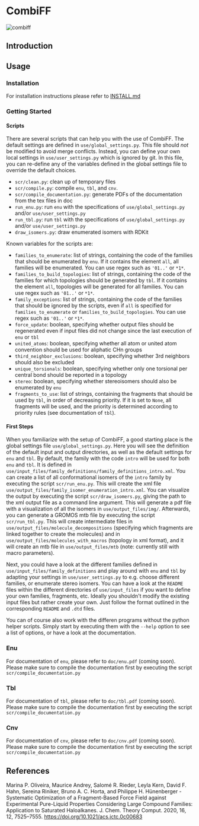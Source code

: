 # CombiFF

![combiff](https://user-images.githubusercontent.com/13115540/139452181-34123bf6-68ad-45d0-a0f7-662f15ad29fb.png)

## Introduction

## Usage

### Installation

For installation instructions please refer to [INSTALL.md](https://github.com/csms-ethz/CombiFF/blob/main/INSTALL.md)

### Getting Started

#### Scripts

There are several scripts that can help you with the use of CombiFF. The default settings are defined in `use/global_settings.py`. This file should *not* be modified to avoid merge conflicts. Instead, you can define your own local settings in `use/user_settings.py` which is ignored by git. In this file, you can re-define any of the variables defined in the global settings file to override the default choices.

 * `scr/clean.py`: clean up of temporary files
 * `scr/compile.py`: compile `enu`, `tbl`, and `cnv`.
 * `scr/compile_documentation.py`: generate PDFs of the documentation from the tex files in doc
 * `run_enu.py`: run `enu` with the specifications of `use/global_settings.py` and/or `use/user_settings.py`
 * `run_tbl.py`: run `tbl` with the specifications of `use/global_settings.py` and/or `use/user_settings.py`
 * `draw_isomers.py`: draw enumerated isomers with RDKit

Known variables for the scripts are:

 * `families_to_enumerate`: list of strings, containing the code of the families that should be enumerated by `enu`. If it contains the element `all`, all families will be enumerated. You can use regex such as `'01..'` or `*1*`.
 * `families_to_build_topologies`: list of strings, containing the code of the families for which topologies should be generated by `tbl`. If it contains the element `all`, topologies will be generated for all families. You can use regex such as `'01..'` or `*1*`.
 * `family_exceptions`: list of strings, containing the code of the families that should be ignored by the scripts, even if `all` is specified for `families_to_enumerate` or `families_to_build_topologies`. You can use regex such as `'01..'` or `*1*`.
 * `force_update`: boolean, specifying whether output files should be regenerated even if input files did not change since the last execution of `enu` or `tbl`
 * `united_atoms`: boolean, specifying whether all atom or united atom convention should be used for aliphatic CHn groups
 * `third_neighbor_exclusions`: boolean, specifying whether 3rd neighbors should also be excluded
 * `unique_torsionals`: boolean, specifying whether only one torsional per central bond should be reported in a topology
 * `stereo`: boolean, specifying whether stereoisomers should also be enumerated by `enu`
 * `fragments_to_use`: list of strings, containing the fragments that should be used by `tbl`, in order of decreasing priority. If it is set to `None`, all fragments will be used, and the priority is determined according to priority rules (see documentation of `tbl`).

#### First Steps

When you familiarize with the setup of CombiFF, a good starting place is the global settings file `use/global_settings.py`. Here you will see the definition of the default input and output directories, as well as the default settings for `enu` and `tbl`. By default, the family with the code `intro` will be used for both `enu` and `tbl`. It is defined in `use/input_files/family_definitions/family_definitions_intro.xml`. You can create a list of all conformational isomers of the `intro` family by executing the script `scr/run_enu.py`. This will create the xml file `use/output_files/family_isomer_enumeration_intro.xml`. You can visualize the output by executing the script `scr/draw_isomers.py`, giving the path to the xml output file as a command line argument. This will generate a pdf file with a visualization of all the isomers in `use/output_files/img/`. Afterwards, you can generate a GROMOS mtb file by executing the script `scr/run_tbl.py`. This will create intermediate files in `use/output_files/molecule_decompositions` (specifying which fragments are linked together to create the molecules) and in `use/output_files/molecules_with_macros` (topology in xml format), and it will create an mtb file in `use/output_files/mtb` (note: currently still with macro parameters).

Next, you could have a look at the different families defined in `use/input_files/family_definitions` and play around with `enu` and `tbl` by adapting your settings in `use/user_settings.py` to e.g. choose different families, or enumerate stereo isomers. You can have a look at the `README` files within the different directories of `use/input_files` if you want to define your own families, fragments, etc. Ideally you shouldn't modify the existing input files but rather create your own. Just follow the format outlined in the corresponding `README` and `.dtd` files.

You can of course also work with the differen programs without the python helper scripts. Simply start by executing them with the `--help` option to see a list of options, or have a look at the documentation.

### Enu

For documentation of `enu`, please refer to `doc/enu.pdf` (coming soon). Please make sure to compile the documentation first by executing the script `scr/compile_documentation.py`

### Tbl

For documentation of `tbl`, please refer to `doc/tbl.pdf` (coming soon). Please make sure to compile the documentation first by executing the script `scr/compile_documentation.py`

### Cnv

For documentation of `cnv`, please refer to `doc/cnv.pdf` (coming soon). Please make sure to compile the documentation first by executing the script `scr/compile_documentation.py`

## References

Marina P. Oliveira, Maurice Andrey, Salomé R. Rieder, Leyla Kern, David F. Hahn, Sereina Riniker, Bruno A. C. Horta, and Philippe H. Hünenberger - Systematic Optimization of a Fragment-Based Force Field against Experimental Pure-Liquid Properties Considering Large Compound Families: Application to Saturated Haloalkanes. J. Chem. Theory Comput. 2020, 16, 12, 7525–7555. https://doi.org/10.1021/acs.jctc.0c00683
